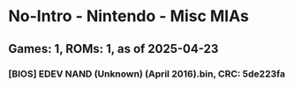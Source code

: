 # No-Intro - Nintendo - Misc MIAs
## Games: 1, ROMs: 1, as of 2025-04-23

### [BIOS] EDEV NAND (Unknown) (April 2016).bin, CRC: 5de223fa
